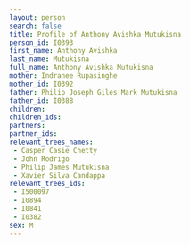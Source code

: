 ```yaml
---
layout: person
search: false
title: Profile of Anthony Avishka Mutukisna
person_id: I0393
first_name: Anthony Avishka
last_name: Mutukisna
full_name: Anthony Avishka Mutukisna
mother: Indranee Rupasinghe
mother_id: I0392
father: Philip Joseph Giles Mark Mutukisna
father_id: I0388
children:
children_ids:
partners:
partner_ids:
relevant_trees_names:
 - Casper Casie Chetty
 - John Rodrigo
 - Philip James Mutukisna
 - Xavier Silva Candappa
relevant_trees_ids:
 - I500097
 - I0894
 - I0841
 - I0382
sex: M
---
```


